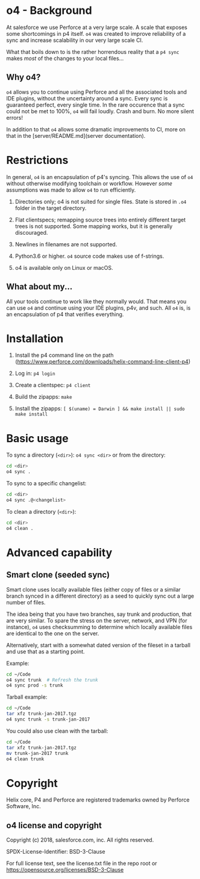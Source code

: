 # o4 - Background

At salesforce we use Perforce at a very large scale. A scale that
exposes some shortcomings in p4 itself. `o4` was created to improve
reliability of a sync and increase scalability in our very large scale
CI.

What that boils down to is the rather horrendous reality that a `p4
sync` makes *most* of the changes to your local files...

## Why o4?

`o4` allows you to continue using Perforce and all the associated
tools and IDE plugins, without the uncertainty around a sync. Every
sync is guaranteed perfect, every single time. In the rare occurence
that a sync could not be met to 100%, `o4` will fail loudly. Crash and
burn. No more silent errors!

In addition to that `o4` allows some dramatic improvements to CI, more
on that in the [server/README.md](server documentation).

# Restrictions

In general, `o4` is an encapsulation of p4's syncing. This allows the use of
`o4` without otherwise modifying toolchain or workflow. However *some*
assumptions was made to allow `o4` to run efficiently.

1. Directories only; o4 is not suited for single files. State is
stored in `.o4` folder in the target directory.

2. Flat clientspecs; remapping source trees into entirely different
target trees is not supported. Some mapping works, but it is generally
discouraged.

3. Newlines in filenames are not supported.

4. Python3.6 or higher. `o4` source code makes use of f-strings.

5. o4 is available only on Linux or macOS.

## What about my...

All your tools continue to work like they normally would. That means
you can use `o4` and continue using your IDE plugins, p4v, and
such. All `o4` is, is an encapsulation of p4 that verifies everything.

# Installation

1. Install the p4 command line on the path
(https://www.perforce.com/downloads/helix-command-line-client-p4)

2. Log in: `p4 login`

3. Create a clientspec: `p4 client`

4. Build the zipapps: `make`

5. Install the zipapps: `[ $(uname) = Darwin ] && make install || sudo make install`

# Basic usage

To sync a directory (`<dir>`): `o4 sync <dir>` or from the directory:

```sh
cd <dir>
o4 sync .
```

To sync to a specific changelist:

```sh
cd <dir>
o4 sync .@<changelist>
```

To clean a directory (`<dir>`):

```sh
cd <dir>
o4 clean .
```

# Advanced capability


## Smart clone (seeded sync)

Smart clone uses locally available files (either copy of files or a
similar branch synced in a different directory) as a seed to quickly
sync out a large number of files.

The idea being that you have two branches, say trunk and production,
that are very similar. To spare the stress on the server, network, and
VPN (for instance), `o4` uses checksumming to determine which locally
available files are identical to the one on the server.

Alternatively, start with a somewhat dated version of the fileset in a
tarball and use that as a starting point.

Example:

```sh
cd ~/Code
o4 sync trunk  # Refresh the trunk
o4 sync prod -s trunk
```

Tarball example:

```sh
cd ~/Code
tar xfz trunk-jan-2017.tgz
o4 sync trunk -s trunk-jan-2017
```

You could also use clean with the tarball:

```sh
cd ~/Code
tar xfz trunk-jan-2017.tgz
mv trunk-jan-2017 trunk
o4 clean trunk
```

# Copyright

Helix core, P4 and Perforce are registered trademarks owned by
Perforce Software, Inc.

## o4 license and copyright

Copyright (c) 2018, salesforce.com, inc. All rights reserved.

SPDX-License-Identifier: BSD-3-Clause

For full license text, see the license.txt file in the repo root or https://opensource.org/licenses/BSD-3-Clause
